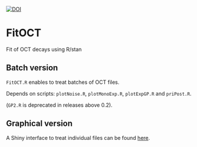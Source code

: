 [![DOI](https://zenodo.org/badge/152424115.svg)](https://zenodo.org/badge/latestdoi/152424115)


# FitOCT

Fit of OCT decays using R/stan

## Batch version

`FitOCT.R` enables to treat batches of OCT files.

Depends on scripts: `plotNoise.R`, `plotMonoExp.R`, `plotExpGP.R` and `priPost.R`.

(`GP2.R` is deprecated in releases above 0.2).


## Graphical version

A Shiny interface to treat individual files can be found [here](./ShinyInterface).
